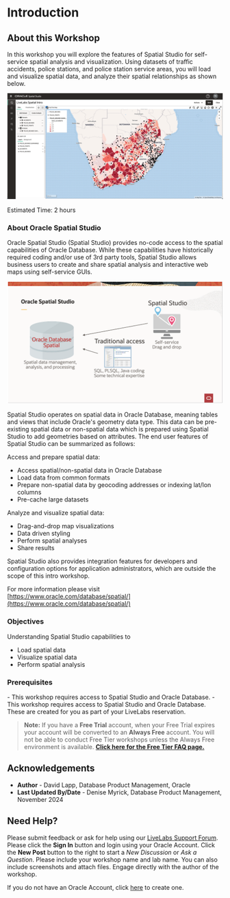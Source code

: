 # Introduction

## About this Workshop

In this workshop you will explore the features of Spatial Studio for self-service spatial analysis and visualization. Using datasets of traffic accidents, police stations, and police station service areas, you will load and visualize spatial data, and analyze their spatial relationships as shown below. 

![Oracle Spatial Studio](./images/spatial-studio-project.png)

Estimated Time: 2 hours

### About Oracle Spatial Studio

 Oracle Spatial Studio (Spatial Studio) provides no-code access to the spatial capabilities of Oracle Database. While these capabilities have historically required coding and/or use of 3rd party tools, Spatial Studio allows business users to create and share spatial analysis and interactive web maps using self-service GUIs.

  ![Oracle Spatial Studio](./images/spatial-studio.png)

Spatial Studio operates on spatial data in Oracle Database, meaning tables and views that include Oracle's geometry data type. This data can be pre-existing spatial data or non-spatial data which is prepared using Spatial Studio to add geometries based on attributes. The end user features of Spatial Studio can be summarized as follows:

Access and prepare spatial data:

  - Access spatial/non-spatial data in Oracle Database
  - Load data from common formats
  - Prepare non-spatial data by geocoding addresses or indexing lat/lon columns
  - Pre-cache large datasets

Analyze and visualize spatial data:

  - Drag-and-drop map visualizations
  - Data driven styling
  - Perform spatial analyses
  - Share results

Spatial Studio also provides integration features for developers and configuration options for application administrators, which are outside the scope of this intro workshop.

For more information please visit [https://www.oracle.com/database/spatial/](https://www.oracle.com/database/spatial/)

### Objectives

Understanding Spatial Studio capabilities to

  - Load spatial data
  - Visualize spatial data
  - Perform spatial analysis

### Prerequisites

 <if type="freetier"> 
   - This workshop requires access to Spatial Studio and Oracle Database.  
</if>
<if type="reservation">  
  - This workshop requires access to Spatial Studio and Oracle Database. These are created for you as part of your LiveLabs reservation.  
</if>

>**Note:** If you have a **Free Trial** account, when your Free Trial expires your account will be converted to an **Always Free** account. You will not be able to conduct Free Tier workshops unless the Always Free environment is available. **[Click here for the Free Tier FAQ page.](https://www.oracle.com/cloud/free/faq.html)**

## Acknowledgements

* **Author** - David Lapp, Database Product Management, Oracle
* **Last Updated By/Date** - Denise Myrick, Database Product Management, November 2024

## Need Help?

Please submit feedback or ask for help using our [LiveLabs Support Forum](https://forums.oracle.com/ords/apexds/domain/dev-community/category/livelabs?tags=spatial). Please click the **Sign In** button and login using your Oracle Account. Click the **New Post** button to the right to start a *New Discussion* or *Ask a Question*.  Please include your workshop name and lab name.  You can also include screenshots and attach files.  Engage directly with the author of the workshop.

If you do not have an Oracle Account, click [here](https://profile.oracle.com/myprofile/account/create-account.jspx) to create one.
